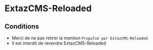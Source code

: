 # ExtazCMS-Reloaded


## Conditions


* Merci de ne pas retirer la mention `Propulsé par ExtazCMS-Reloaded`.
* Il est interdit de revendre ExtazCMS-Reloaded
